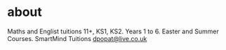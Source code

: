 # about
Maths and Englist tuitions 11+, KS1, KS2. Years 1 to 6. Easter and Summer Courses. SmartMind Tuitions dpopat@live.co.uk
